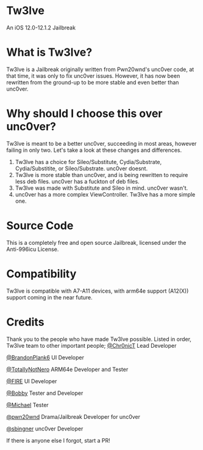 # Tw3lve
An iOS 12.0-12.1.2 Jailbreak
# What is Tw3lve?
Tw3lve is a Jailbreak originally written from Pwn20wnd's unc0ver code, at that time, it was only to fix unc0ver issues.
However, it has now been rewritten from the ground-up to be more stable and even better than unc0ver.
# Why should I choose this over unc0ver?
Tw3lve is meant to be a better unc0ver, succeeding in most areas, however failing in only two. Let's take a look at these changes and differences.
1. Tw3lve has a choice for Sileo/Substitute, Cydia/Substrate, Cydia/Substitite, or Sileo/Substrate. unc0ver doesnt.
2. Tw3lve is more stable than unc0ver, and is being rewritten to require less deb files. unc0ver has a fuckton of deb files.
3. Tw3lve was made with Substitute and Sileo in mind. unc0ver wasn't.
4. unc0ver has a more complex ViewController. Tw3lve has a more simple one.
# Source Code
This is a completely free and open source Jailbreak, licensed under the Anti-996icu License.
# Compatibility
Tw3lve is compatible with A7-A11 devices, with arm64e support (A12(X)) support coming in the near future.
# Credits
Thank you to the people who have made Tw3lve possible. Listed in order, Tw3lve team to other important people;
[@Chr0nicT](https://twitter.com/Chr0nicT) Lead Developer

[@BrandonPlank6](https://twitter.com/BrandonPlank6) UI Developer
 
[@TotallyNotNero](https://twitter.com/TotallyNotNero) ARM64e Developer and Tester

[@FIRE](https://twitter.com/iiFir3z) UI Developer

[@Bobby](https://twitter.com/Beastmode270) Tester and Developer

[@Michael](https://twitter.com/jedimike4717) Tester

[@pwn20wnd](https://twitter.com/Pwn20wnd) Drama/Jailbreak Developer for unc0ver

[@sbingner](https://twitter.com/sbingner) unc0ver Developer

If there is anyone else I forgot, start a PR!
